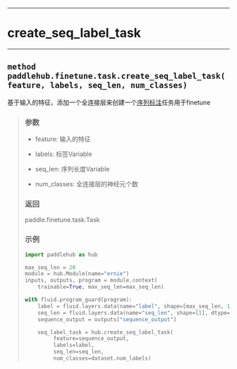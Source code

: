 ----
# create_seq_label_task
----

## `method paddlehub.finetune.task.create_seq_label_task(feature, labels, seq_len, num_classes)`

基于输入的特征，添加一个全连接层来创建一个[序列标注](https://github.com/PaddlePaddle/PaddleHub/tree/develop/demo/sequence-labeling)任务用于finetune
> ### 参数
> * feature: 输入的特征
>
> * labels: 标签Variable
>
> * seq_len: 序列长度Variable
>
> * num_classes: 全连接层的神经元个数
>
> ### 返回
> paddle.finetune.task.Task
>
> ### 示例
>
> ```python
> import paddlehub as hub
>
> max_seq_len = 20
> module = hub.Module(name="ernie")
> inputs, outputs, program = module.context(
>     trainable=True, max_seq_len=max_seq_len)
>
> with fluid.program_guard(program):
>     label = fluid.layers.data(name="label", shape=[max_seq_len, 1], dtype='int64')
>     seq_len = fluid.layers.data(name="seq_len", shape=[1], dtype='int64')
>     sequence_output = outputs["sequence_output"]
>
>     seq_label_task = hub.create_seq_label_task(
>          feature=sequence_output,
>          labels=label,
>          seq_len=seq_len,
>          num_classes=dataset.num_labels)
> ```
